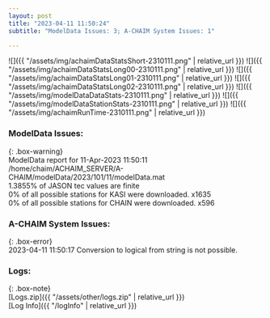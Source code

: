 ```yaml
---
layout: post
title: "2023-04-11 11:50:24"
subtitle: "ModelData Issues: 3; A-CHAIM System Issues: 1"

---
```


![]({{ "/assets/img/achaimDataStatsShort-2310111.png" | relative_url }})
![]({{ "/assets/img/achaimDataStatsLong00-2310111.png" | relative_url }})
![]({{ "/assets/img/achaimDataStatsLong01-2310111.png" | relative_url }})
![]({{ "/assets/img/achaimDataStatsLong02-2310111.png" | relative_url }})
![]({{ "/assets/img/modelDataDataStats-2310111.png" | relative_url }})
![]({{ "/assets/img/modelDataStationStats-2310111.png" | relative_url }})
![]({{ "/assets/img/achaimRunTime-2310111.png" | relative_url }})


### ModelData Issues:  
  
{: .box-warning}  
 ModelData report for 11-Apr-2023 11:50:11   
 /home/chaim/ACHAIM_SERVER/A-CHAIM/modelData/2023/101/11/modelData.mat   
 1.3855% of JASON tec values are finite   
 0% of all possible stations for KASI were downloaded. x1635   
 0% of all possible stations for CHAIN were downloaded. x596   
  
### A-CHAIM System Issues:  
  
{: .box-error}  
2023-04-11 11:50:17 Conversion to logical from string is not possible.  

### Logs:  
  
{: .box-note}  
[Logs.zip]({{ "/assets/other/logs.zip" | relative_url }})  
[Log Info]({{ "/logInfo" | relative_url }})  
